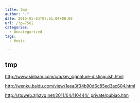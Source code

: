 ```yaml
---
title: tmp
author: "-"
date: 2015-05-03T07:51:04+00:00
url: /?p=7582
categories:
  - Uncategorized
tags:
  - Music

---
```

## tmp
http://www.sinbam.com/c/a/key_signature-distinguish.html

http://wenku.baidu.com/view/1eea3f34b90d6c85ed3ac604.html

http://stuweb.zjhzyg.net/2011/04/110444/_private/pubiao.htm